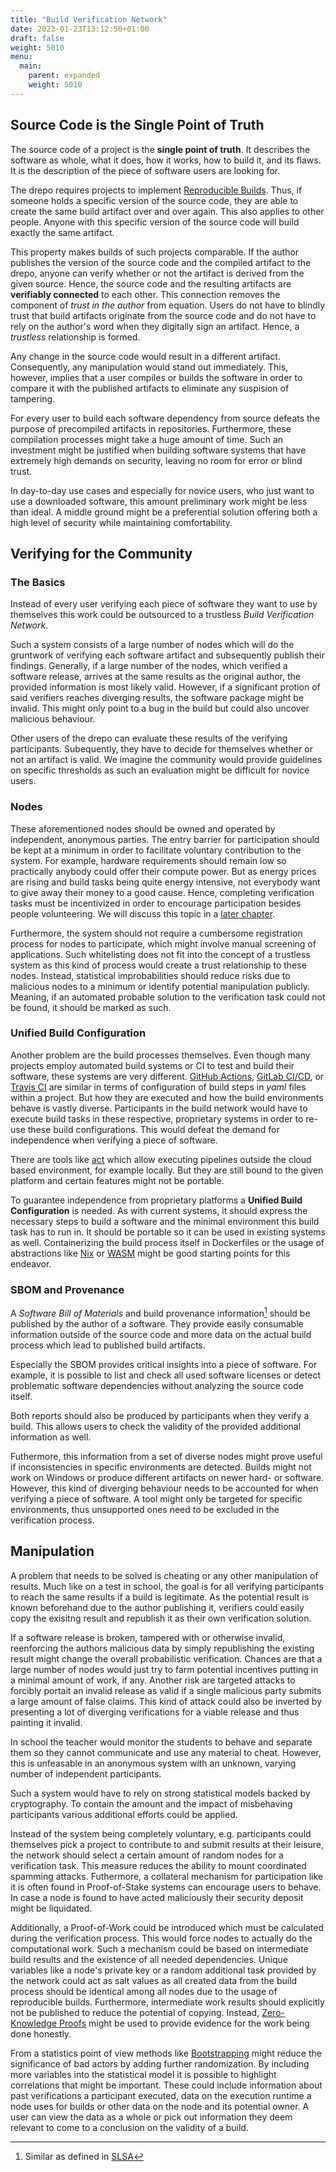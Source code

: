 ```yaml
---
title: "Build Verification Network"
date: 2023-01-23T13:12:50+01:00
draft: false
weight: 5010
menu:
  main:
    parent: expanded
    weight: 5010
---
```


## Source Code is the Single Point of Truth

The source code of a project is the **single point of truth**. It describes the
software as whole, what it does, how it works, how to build it, and its flaws.
It is the description of the piece of software users are looking for.

The drepo requires projects to implement
[Reproducible Builds](https://reproducible-builds.org/ "Reproducible Builds").
Thus, if someone holds a specific version of the source code, they are able to
create the same build artifact over and over again. This also applies to other
people. Anyone with this specific version of the source code will build exactly
the same artifact.

This property makes builds of such projects comparable. If the author publishes
the version of the source code and the compiled artifact to the drepo, anyone
can verify whether or not the artifact is derived from the given source. Hence,
the source code and the resulting artifacts are **verifiably connected** to each
other. This connection removes the component of _trust in the author_ from
equation. Users do not have to blindly trust that build artifacts originate from
the source code and do not have to rely on the author's word when they digitally
sign an artifact. Hence, a _trustless_ relationship is formed.

Any change in the source code would result in a different artifact.
Consequently, any manipulation would stand out immediately. This, however,
implies that a user compiles or builds the software in order to compare it with
the published artifacts to eliminate any suspision of tampering.

For every user to build each software dependency from source defeats the purpose
of precompiled artifacts in repositories. Furthermore, these compilation
processes might take a huge amount of time. Such an investment might be
justified when building software systems that have extremely high demands on
security, leaving no room for error or blind trust.

In day-to-day use cases and especially for novice users, who just want to use a
downloaded software, this amount preliminary work might be less than ideal. A
middle ground might be a preferential solution offering both a high level of
security while maintaining comfortability.

<!-- based on reproducible builds -->
<!-- explicitly connecting source code and build artifacts -->
<!-- the actual author becomes less relevant -> no need to trust checksum/signatures -->
<!-- verifyiable source code creates always the same build artifacts -->

<!-- in theory: everybody has to verify and build each artifacts, but that is way too much -->

## Verifying for the Community

### The Basics

Instead of every user verifying each piece of software they want to use by
themselves this work could be outsourced to a trustless _Build Verification
Network_.

Such a system consists of a large number of nodes which will do the gruntwork of
verifying each software artifact and subsequently publish their findings.
Generally, if a large number of the nodes, which verified a software release,
arrives at the same results as the original author, the provided information is
most likely valid. However, if a significant protion of said verifiers reaches
diverging results, the software package might be invalid. This might only point
to a bug in the build but could also uncover malicious behaviour.

Other users of the drepo can evaluate these results of the verifying
participants. Subequently, they have to decide for themselves whether or not an
artifact is valid. We imagine the community would provide guidelines on specific
thresholds as such an evaluation might be difficult for novice users.

### Nodes

These aforementioned nodes should be owned and operated by independent,
anonymous parties. The entry barrier for participation should be kept at a
minimum in order to facilitate voluntary contribution to the system. For
example, hardware requirements should remain low so practically anybody could
offer their compute power. But as energy prices are rising and build tasks being
quite energy intensive, not everybody want to give away their money to a good
cause. Hence, completing verification tasks must be incentivized in order to
encourage participation besides people volunteering. We will discuss this topic
in a [later chapter](TODO).

Furthermore, the system should not require a cumbersome registration process for
nodes to participate, which might involve manual screening of applications. Such
whitelisting does not fit into the concept of a trustless system as this kind of
process would create a trust relationship to these nodes. Instead, statistical
improbabilities should reduce risks due to malicious nodes to a minimum or
identify potential manipulation publicly. Meaning, if an automated probable
solution to the verification task could not be found, it should be marked as
such.

### Unified Build Configuration

Another problem are the build processes themselves. Even though many projects
employ automated build systems or CI to test and build their software, these
systems are very different.
[GitHub Actions](https://github.com/features/actions "GitHub Actions"),
[GitLab CI/CD](https://docs.gitlab.com/ee/ci/ "GitLab CI/CD"), or
[Travis CI](https://www.travis-ci.com/ "Tracis CI") are similar in terms of
configuration of build steps in _yaml_ files within a project. But how they are
executed and how the build environments behave is vastly diverse. Participants
in the build network would have to execute build tasks in these respective,
proprietary systems in order to re-use these build configurations. This would
defeat the demand for independence when verifying a piece of software.

There are tools like [act](https://github.com/nektos/act "act") which allow
executing pipelines outside the cloud based environment, for example locally.
But they are still bound to the given platform and certain features might not be
portable.

To guarantee independence from proprietary platforms a **Unified Build
Configuration** is needed. As with current systems, it should express the
necessary steps to build a software and the minimal environment this build task
has to run in. It should be portable so it can be used in existing systems as
well. Containerizing the build process itself in Dockerfiles or the usage of
abstractions like [Nix](https://nixos.org/ "Nix") or
[WASM](https://webassembly.org/ "WASM") might be good starting points for this
endeavor.

### SBOM and Provenance

A _Software Bill of Materials_ and build provenance information[^slsaInfo]
should be published by the author of a software. They provide easily consumable
information outside of the source code and more data on the actual build process
which lead to published build artifacts.

[^slsaInfo]: Similar as defined in [SLSA](https://slsa.dev/ "SLSA")

Especially the SBOM provides critical insights into a piece of software. For
example, it is possible to list and check all used software licenses or detect
problematic software dependencies without analyzing the source code itself.

Both reports should also be produced by participants when they verify a build.
This allows users to check the validity of the provided additional information
as well.

Futhermore, this information from a set of diverse nodes might prove useful if
inconsistencies in specific environments are detected. Builds might not work on
Windows or produce different artifacts on newer hard- or software. However, this
kind of diverging behaviour needs to be accounted for when verifying a piece of
software. A tool might only be targeted for specific environments, thus
unsupported ones need to be excluded in the verification process.

<!-- create a network of ppl/nodes/companies who verify builds and publish their results -->
<!-- nodes operated either voluntary or more likely needs to be incentivized -->
<!-- users can collect results and if there are enough results from independent workers the results are valid  with high probablitly -->
<!-- if results diverge too much, there is most likely a problem -->
<!-- this might find problems that would not occur on local machine -->

<!-- needed: a general CI/Build framework in the likes of Gitlab CI or Github Actions etc -->

<!-- SBOM must be created from the build -->
<!-- eg package.lock before actual build, but build information (versions of: os, build tools, etc) must be included -->
<!-- see SLSA, but this information must be published in decentralized way and be used for verification (in part) -->

## Manipulation

A problem that needs to be solved is cheating or any other manipulation of
results. Much like on a test in school, the goal is for all verifying
participants to reach the same results if a build is legitimate. As the
potential result is known beforehand due to the author publishing it, verifiers
could easily copy the exisitng result and republish it as their own verification
solution.

If a software release is broken, tampered with or otherwise invalid, reenforcing
the authors malicious data by simply republishing the existing result might
change the overall probabilistic verification. Chances are that a large number
of nodes would just try to farm potential incentives putting in a minimal amount
of work, if any. Another risk are targeted attacks to forcibly portait an
invalid release as valid if a single malicious party submits a large amount of
false claims. This kind of attack could also be inverted by presenting a lot of
diverging verifications for a viable release and thus painting it invalid.

In school the teacher would monitor the students to behave and separate them so
they cannot communicate and use any material to cheat. However, this is
unfeasable in an anonymous system with an unknown, varying number of independent
participants.

Such a system would have to rely on strong statistical models backed by
cryptography. To contain the amount and the impact of misbehaving participants
various additional efforts could be applied.

Instead of the system being completely voluntary, e.g. participants could
themselves pick a project to contribute to and submit results at their leisure,
the network should select a certain amount of random nodes for a verification
task. This measure reduces the ability to mount coordinated spamming attacks.
Futhermore, a collateral mechanism for participation like it is often found in
Proof-of-Stake systems can encourage users to behave. In case a node is found to
have acted maliciously their security deposit might be liquidated.

Additionally, a Proof-of-Work could be introduced which must be calculated
during the verification process. This would force nodes to actually do the
computational work. Such a mechanism could be based on intermediate build
results and the existence of all needed dependencies. Unique variables like a
node's private key or a random additional task provided by the network could act
as salt values as all created data from the build process should be identical
among all nodes due to the usage of reproducible builds. Furthermore,
intermediate work results should explicitly not be published to reduce the
potential of copying. Instead,
[Zero-Knowledge Proofs](https://en.wikipedia.org/wiki/Zero-knowledge_proof "Zero-Knowledge Proofs")
might be used to provide evidence for the work being done honestly.

From a statistics point of view methods like
[Bootstrapping](<https://en.wikipedia.org/wiki/Bootstrapping_(statistics)> "Bootstrapping")
might reduce the significance of bad actors by adding further randomization. By
including more variables into the statistical model it is possible to highlight
correlations that might be important. These could include information about past
verifications a participant executed, data on the execution runtime a node uses
for builds or other data on the node and its potential owner. A user can view
the data as a whole or pick out information they deem relevant to come to a
conclusion on the validity of a build.

<!-- TODO example -->
<!-- TODO: describe system in full, https://github.com/kpcyrd/rebuilderd is a starting point -->
<!-- initiative: publishing verified source code to etherscan -->
